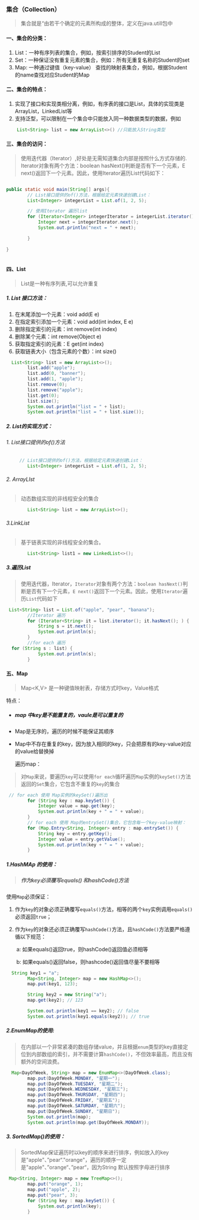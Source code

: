 ### 集合（Collection）
> 集合就是“由若干个确定的元素所构成的整体，定义在java.utill包中

#### 一、集合的分类：
1. List：一种有序列表的集合，例如，按索引排序的Student的List
2. Set：一种保证没有重复元素的集合，例如：所有无重复名称的Student的set
3. Map: 一种通过键值（key-value） 查找的映射表集合，例如，根据Student 的name查找对应Student的Map

#### 二、集合的特点：
1. 实现了接口和实现类相分离，例如，有序表的接口是List，具体的实现类是ArrayList，LinkedList等
2. 支持泛型，可以限制在一个集合中只能放入同一种数据类型的数据，例如
```java
    List<String> list = new ArrayList<>() //只能放入String类型
```
#### 三、集合的访问：
> 使用迭代器（Iterator）,好处是无需知道集合内部是按照什么方式存储的.
> Iterator对象有两个方法：boolean hasNext()判断是否有下一个元素，E next()返回下一个元素。因此，使用Iterator遍历List代码如下：
```java

public static void main(String[] args){
        // List接口提供的of()方法，根据给定元素快速创建List：
        List<Integer> integerList = List.of(1, 2, 5);

        // 使用Iterator 遍历list
        for (Iterator<Integer> integerIterator = integerList.iterator(); 			           integerIterator.hasNext(); ) {
            Integer next = integerIterator.next();
            System.out.println("next = " + next);

        }
  
}
       
```
#### 四、List
> List是一种有序列表,可以允许重复
##### 1. List<E> 接口方法：

1. 在末尾添加一个元素：void add(E e)
2. 在指定索引添加一个元素：void add(int index, E e)
3. 删除指定索引的元素：int remove(int index)
4. 删除某个元素：int remove(Object e)
5. 获取指定索引的元素：E get(int index)
6. 获取链表大小（包含元素的个数）：int size()
```java
  List<String> list = new ArrayList<>();
        list.add("apple");
        list.add(0, "banner");
        list.add(1, "apple");
        list.remove(0);
        list.remove("apple");
        list.get(0);
        list.size();
        System.out.println("list = " + list);
        System.out.println("list = " + list.size());

```



#####  2.  List的实现方式：

###### 		1. List接口提供的of()方法

```java
     // List接口提供的of()方法，根据给定元素快速创建List：
        List<Integer> integerList = List.of(1, 2, 5);
```

###### 		2. ArrayLIst

> 动态数组实现的非线程安全的集合

```java
        List<String> list = new ArrayList<>();

```

###### 		3.LinkList

> 基于链表实现的非线程安全的集合。

```java
        List<String> list1 = new LinkedList<>();

```



##### 3.遍历List

> 使用迭代器，Iterator，`Iterator`对象有两个方法：`boolean hasNext()`判断是否有下一个元素，`E next()`返回下一个元素。因此，使用`Iterator`遍历`List`代码如下

```java
 List<String> list = List.of("apple", "pear", "banana");
		//Iterator 遍历
        for (Iterator<String> it = list.iterator(); it.hasNext(); ) {
            String s = it.next();
            System.out.println(s);
        }
		//for each 遍历
  for (String s : list) {
            System.out.println(s);
        }

```

#### 五、Map

> Map<K,V> 是一种键值映射表，存储方式时key，Value格式

特点：

- ##### map 中key是不能重复的，vaule是可以重复的

- Map是无序的，遍历的时候不能保证其顺序

- Map中不存在重复的key，因为放入相同的key，只会把原有的key-value对应的value给替换掉

   遍历map：

> 对`Map`来说，要遍历`key`可以使用`for each`循环遍历`Map`实例的`keySet()`方法返回的`Set`集合，它包含不重复的`key`的集合

```java
 // for each 使用 Map实例的keySet()遍历出
        for (String key : map.keySet()) {
            Integer value = map.get(key);
            System.out.println(key + " = " + value);
        }
        // for each 使用 Map的entrySet()集合，它包含每一个key-value映射：
        for (Map.Entry<String, Integer> entry : map.entrySet()) {
            String key = entry.getKey();
            Integer value = entry.getValue();
            System.out.println(key + " = " + value);
        }
```



##### 1.HashMAp 的使用：

> ##### 作为key必须覆写equals() 和hashCode()方法

使用`Map`必须保证：

1. 作为`key`的对象必须正确覆写`equals()`方法，相等的两个`key`实例调用`equals()`必须返回`true`；

2. 作为`key`的对象还必须正确覆写`hashCode()`方法，且`hashCode()`方法要严格遵循以下规范：

   ​	a: 如果equals()返回true，则hashCode()返回值必须相等

   ​	b: 如果equals()返回false，则hashcode()返回值尽量不要相等

```java
  String key1 = "a";
        Map<String, Integer> map = new HashMap<>();
        map.put(key1, 123);

        String key2 = new String("a");
        map.get(key2); // 123

        System.out.println(key1 == key2); // false
        System.out.println(key1.equals(key2)); // true
```

##### 2.EnumMap的使用:

>  在内部以一个非常紧凑的数组存储value，并且根据`enum`类型的key直接定位到内部数组的索引，并不需要计算`hashCode()`，不但效率最高，而且没有额外的空间浪费。

```java
  Map<DayOfWeek, String> map = new EnumMap<>(DayOfWeek.class);
        map.put(DayOfWeek.MONDAY, "星期一");
        map.put(DayOfWeek.TUESDAY, "星期二");
        map.put(DayOfWeek.WEDNESDAY, "星期三");
        map.put(DayOfWeek.THURSDAY, "星期四");
        map.put(DayOfWeek.FRIDAY, "星期五");
        map.put(DayOfWeek.SATURDAY, "星期六");
        map.put(DayOfWeek.SUNDAY, "星期日");
        System.out.println(map);
        System.out.println(map.get(DayOfWeek.MONDAY));
```



##### 3. SortedMap()的使用：

> SortedMap保证遍历时以key的顺序来进行排序，例如放入的key是"apple"、”pear“."orange"，遍历的顺序一定是"apple"、”orange“、”pear“，因为String 默认按照字母进行排序

```java
 Map<String, Integer> map = new TreeMap<>();
        map.put("orange", 1);
        map.put("apple", 2);
        map.put("pear", 3);
        for (String key : map.keySet()) {
            System.out.println(key);
        }
```

